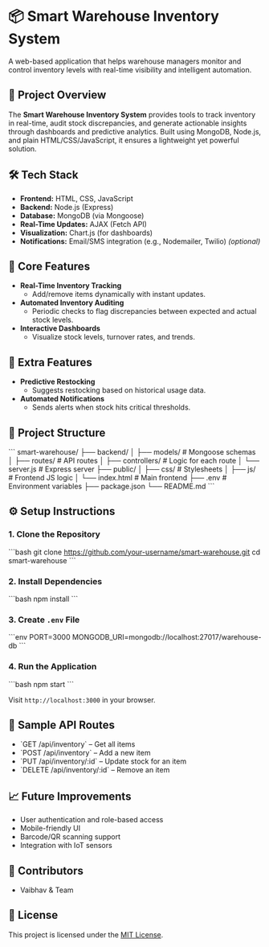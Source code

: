 # 📦 Smart Warehouse Inventory System

A web-based application that helps warehouse managers monitor and control inventory levels with real-time visibility and intelligent automation.

## 🚀 Project Overview

The **Smart Warehouse Inventory System** provides tools to track inventory in real-time, audit stock discrepancies, and generate actionable insights through dashboards and predictive analytics. Built using MongoDB, Node.js, and plain HTML/CSS/JavaScript, it ensures a lightweight yet powerful solution.

## 🛠️ Tech Stack

- **Frontend:** HTML, CSS, JavaScript
- **Backend:** Node.js (Express)
- **Database:** MongoDB (via Mongoose)
- **Real-Time Updates:** AJAX (Fetch API)
- **Visualization:** Chart.js (for dashboards)
- **Notifications:** Email/SMS integration (e.g., Nodemailer, Twilio) *(optional)*

## 🌟 Core Features

- **Real-Time Inventory Tracking**
  - Add/remove items dynamically with instant updates.
- **Automated Inventory Auditing**
  - Periodic checks to flag discrepancies between expected and actual stock levels.
- **Interactive Dashboards**
  - Visualize stock levels, turnover rates, and trends.

## 🔮 Extra Features

- **Predictive Restocking**
  - Suggests restocking based on historical usage data.
- **Automated Notifications**
  - Sends alerts when stock hits critical thresholds.

## 📂 Project Structure

\`\`\`
smart-warehouse/
├── backend/
│   ├── models/              # Mongoose schemas
│   ├── routes/              # API routes
│   ├── controllers/         # Logic for each route
│   └── server.js            # Express server
├── public/
│   ├── css/                 # Stylesheets
│   ├── js/                  # Frontend JS logic
│   └── index.html           # Main frontend
├── .env                     # Environment variables
├── package.json
└── README.md
\`\`\`

## ⚙️ Setup Instructions

### 1. Clone the Repository

\`\`\`bash
git clone https://github.com/your-username/smart-warehouse.git
cd smart-warehouse
\`\`\`

### 2. Install Dependencies

\`\`\`bash
npm install
\`\`\`

### 3. Create `.env` File

\`\`\`env
PORT=3000
MONGODB_URI=mongodb://localhost:27017/warehouse-db
\`\`\`

### 4. Run the Application

\`\`\`bash
npm start
\`\`\`

Visit `http://localhost:3000` in your browser.

## 🧪 Sample API Routes

- \`GET /api/inventory\` – Get all items
- \`POST /api/inventory\` – Add a new item
- \`PUT /api/inventory/:id\` – Update stock for an item
- \`DELETE /api/inventory/:id\` – Remove an item

## 📈 Future Improvements

- User authentication and role-based access
- Mobile-friendly UI
- Barcode/QR scanning support
- Integration with IoT sensors

## 🤝 Contributors

- Vaibhav & Team

## 📄 License

This project is licensed under the [MIT License](LICENSE).
